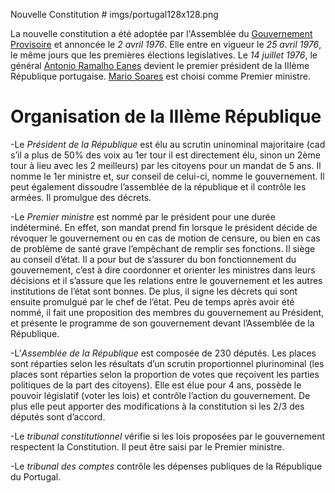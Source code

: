 Nouvelle Constitution # imgs/portugal128x128.png

La nouvelle constitution a été adoptée par l'Assemblée du [Gouvernement Provisoire](articles/Gouvernement_Prov.md) et annoncée le *2 avril 1976*.
Elle entre en vigueur le *25 avril 1976*, le même jours que les premières élections legislatives.
Le *14 juillet 1976*, le général [Antonio Ramalho Eanes](articles/antonio_eanes.md) devient le premier président de la IIIème République portugaise. [Mario Soares](articles/mario_soares.md) est choisi comme Premier ministre.

# Organisation de la IIIème République

-Le *Président de la République* est élu au scrutin uninominal majoritaire (cad s’il a plus de 50% des voix au 1er tour il est directement élu, sinon un 2ème tour à lieu avec les 2 meilleurs) par les citoyens pour un mandat de 5 ans. Il nomme le 1er ministre et, sur conseil de celui-ci, nomme le gouvernement. Il peut également dissoudre l’assemblée de la république et il contrôle les armées. Il promulgue des décrets.

-Le *Premier ministre* est nommé par le président pour une durée indéterminé. En effet, son mandat prend fin lorsque le président décide de révoquer le gouvernement ou en cas de motion de censure, ou bien en cas de problème de santé grave l’empêchant de remplir ses fonctions. Il siège au conseil d’état.
 Il a pour but de s’assurer du bon fonctionnement du gouvernement, c’est à dire coordonner et orienter les ministres dans leurs décisions et il s’assure que les relations entre le gouvernement et les autres institutions de l’état sont bonnes. De plus, il signe les décrets qui sont ensuite promulgué par le chef de l’état.
 Peu de temps après avoir été nommé, il fait une proposition des membres du gouvernement au Président, et présente le programme de son gouvernement devant l’Assemblée de la République.

-L’*Assemblée de la République* est composée de 230 députés. Les places sont réparties selon les résultats d’un scrutin proportionnel plurinominal (les places sont réparties selon la proportion de votes que reçoivent les parties politiques de la part des citoyens). Elle est élue pour 4 ans, possède le pouvoir législatif (voter les lois) et contrôle l’action du gouvernement. De plus elle peut apporter des modifications à la constitution si les 2/3 des députés sont d’accord.

-Le *tribunal constitutionnel* vérifie si les lois proposées par le gouvernement respectent la Constitution. Il peut être saisi par le Premier ministre.

-Le *tribunal des comptes* contrôle les dépenses publiques de la République du Portugal.